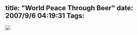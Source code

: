 title: "World Peace Through Beer"
date: 2007/9/6 04:19:31
Tags: 
---
<a href="http://worldpeacethroughbeer.org/" target="_blank"><img src="http://damog.net/files/misc/wptb.jpg"/></a>

